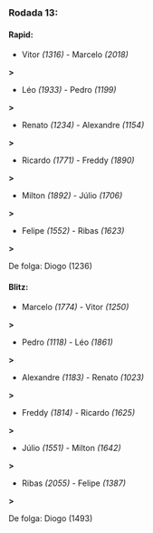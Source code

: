 ### Rodada 13:

#### Rapid:

* Vitor *(1316)*     -     Marcelo *(2018)*

 **>** 
* Léo *(1933)*     -     Pedro *(1199)*

 **>** 
* Renato *(1234)*     -     Alexandre *(1154)*

 **>** 
* Ricardo *(1771)*     -     Freddy *(1890)*

 **>** 
* Milton *(1892)*     -     Júlio *(1706)*

 **>** 
* Felipe *(1552)*     -     Ribas *(1623)*

 **>** 

De folga: Diogo (1236)

#### Blitz:

* Marcelo *(1774)*     -     Vitor *(1250)*

 **>** 
* Pedro *(1118)*     -     Léo *(1861)*

 **>** 
* Alexandre *(1183)*     -     Renato *(1023)*

 **>** 
* Freddy *(1814)*     -     Ricardo *(1625)*

 **>** 
* Júlio *(1551)*     -     Milton *(1642)*

 **>** 
* Ribas *(2055)*     -     Felipe *(1387)*

 **>** 

De folga: Diogo (1493)

